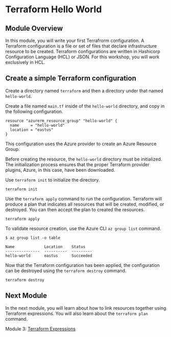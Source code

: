 # Terraform Hello World

## Module Overview

In this module, you will write your first Terrafrorm configuration. A Terraform configuration is a file or set of files that declare infrastructure resource to be created. Terraform configurations are written in Hashicorp Configuration Language (HCL) or JSON. For this workshop, you will work exclusively in HCL.

## Create a simple Terraform configuration

Create a directory named `terraform` and then a directory under that named `hello-world`.

Create a file named `main.tf` inside of the `hello-world` directory, and copy in the following configuration.

```
resource "azurerm_resource_group" "hello-world" {
  name     = "hello-world"
  location = "eastus"
}
```

This configuration uses the Azure provider to create an Azure Resource Group.

Before creating the resource, the `hello-world` directory must be initialized. The initialization process ensures that the proper Terraform provider plugins, Azure, in this case, have been downloaded.

Use `terraform init` to initialize the directory.

```
terraform init
```

Use the `terraform apply` command to run the configuration. Terraform will produce a plan that indicates all resources that will be created, modified, or destroyed. You can then accept the plan to created the resources.

```
terraform apply
```

To validate resource creation, use the Azure CLI `az group list` command.

```
$ az group list -o table

Name             Location    Status
---------------  ----------  ---------
hello-world      eastus      Succeeded
```

Now that the Terraform configuration has been applied, the configuration can be destroyed using the `terraform destroy` command.

```
terraform destroy
```

## Next Module

In the next module, you will learn about how to link resources together using Terraform expressions. You will also learn about the `terraform plan` command.

Module 3: [Terraform Expressions](../03-terraform-expressions)